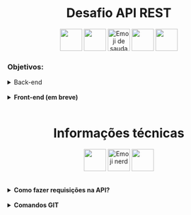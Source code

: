 <h1 align='center'>Desafio API REST</h1>

<p align="center">
  <img src="https://cdn.jsdelivr.net/gh/devicons/devicon@latest/icons/java/java-original-wordmark.svg" height="50px"/>
  <img src="https://cdn.jsdelivr.net/gh/devicons/devicon@latest/icons/spring/spring-original-wordmark.svg" height="50px"/>
  <img src="https://em-content.zobj.net/source/microsoft-teams/363/saluting-face_1fae1.png" alt="Emoji de saudação" height="50px" />
  <img src="https://cdn.jsdelivr.net/gh/devicons/devicon@latest/icons/typescript/typescript-original.svg" height="50px"/>
  <img src="https://cdn.jsdelivr.net/gh/devicons/devicon@latest/icons/angularjs/angularjs-original.svg" height="50px"/>
</p>

<h3>Objetivos:</h3>

<details>
<summary>Back-end</summary>
<br>

<details>
<br>

<summary><b>Fazer um fork do projeto Cardinalidade, e utilizar os conhecimentos obtidos em Java para:</b></summary>

<p>Desenvolver métodos nos controllers que utilizem os verbos:</p>
    
    * GET       ==>     Deve retornar dados de leitura ao realizar as requisições; 
    * POST      ==>     Deve permitir a inclusão de dados na API;
    * PUT       ==>     Deve ser utilizado para fazer mudanças de múltiplos campos;
    * DELETE    ==>     Deve ser utilizado para excluir informações da API;
    * PATCH     ==>     Deve ser utilizado para realizar mudanças de campos específicos;

</details>
<br>

<details>
<summary><b>Utilizar das boas práticas de programação:</b></summary>
<br>
  
<p>Cada classe, deve ter a sua responsabilidade única, para tornar o projeto mais simples e de fácil manutenção. A estrutura atual contém:</p>

    -> Classes DTO para controlar e formatar os dados de saída da aplicação;
    -> Classes de Utilidade (Util) onde atualmente temos métodos de formatação de texto e campos de data; 
    -> Classes de Validação (Validation) onde ficará toda a lógica de validação das informações recebidas;

</details>
<br>

<details>
<summary><b>"Testar antes de ir para o ar":</b></summary>
<br>

<p>Existem muitas possibilidades de testes para a aplicação, que vão desde verificar se os campos x, y ou z estão vazios ou nulos, até verificações em repositórios. É possível utilizar o Postman ou Insomnia para verificar os retornos, mas, isso seria muito demorado e custoso.</p>

<p>Para se ter ideia, somente para o desenvolvimento do método de cadastrar um comprador, mais de 20 cenários de testes foram necessários, e ainda outros cenários precisarão ser desenvolvidos, a medida que a aplicação vai se encorpando.</p>

<p>Por isso, é necessário a realização de testes unitários (inicialmente somente a nível de código), utilizando o JUnit e Mockito, e a regra da aplicação é realizar testes de todas as classes que contenham algum tipo de validação, como as classes <b>validation</b> e <b>service</b>, por exemplo, que terão contato com repositorys e regras de validação.</p>

<p>As classes mais críticas para testes, serão primeiramente as classes de serviço e de validação, mas, a medida em que a aplicação for sendo desenvolvida e ficando mais completa, outras possibilidades de testes serão avaliadas para tentar deixar o projeto menos propenso a falhas de desenvolvimento.</p>

    Para verificar os testes já existentes, basta acessar o seguinte diretório:

    -> src/test/java/com/pedidos

<details>
<summary><b>Entendendo a função de cada diretório do pacote de testes:</b></summary>
<br>

<details>
<summary><b>Factory:</b></summary>
<br>

<p>Aqui terá métodos com instâncias de classes, para facilitar na utilização de mocks durante os testes.</p>

<p>Por exemplo, em vez de fazermos isto sempre que tivermos que ter dados de um comprador cadastrado:</p>

    Comprador comprador = new Comprador(
    "nome", "sobrenome", LocalDate.of(1990, 11, 25)...
    );

<p>Basta utilizar os métodos das classes Factory, e lá já teremos as instâncias desenvolvidas e adaptadas para cada cenário de testes, tornando o código mais reutilizável e de fácil manutenção.</p>

</details>
<br>

<details>
<summary><b>Service:</b></summary>
<br>

<p>As classes de serviço ficarão responsáveis por conectar os dados recebidos dos controllers as classes de validação, e caso as validações apontem erros, deverá tratar os dados nos repository's.</p>

</details>
<br>

<details>
<summary><b>Util:</b></summary>
<br>

<p>Aqui ficarão classes úteis, atualmente ela disponibiliza métodos para padronização dos tipos de textos recebidos da API e disponibiliza métodos de formatação para campos de data.</p>

</details>
<br>

<details>
<summary><b>Validation:</b></summary>
<br>

<p>Aqui ficará localizado as regras de negócios. Geralmente as validações de dados recebidos da API passarão por essas classes. Nelas, temos uma estrutura preparada para validar cada método disponível nos controllers, e o seu objetivo é garantir que todos os dados necessários para a aplicação prosseguir com as requisições estão sendo recebidos da forma correta.</p>

</details>

</details>

</details>

</details>
<br>

<details>
<summary><b>Front-end (em breve)</b></summary>
<br>

<details>
<summary><b>Dar vida a aplicação!</b></summary>
<br>

<p>Através do framework Angular, o objetivo será conectar a API numa estrutura visual, onde seja possível utilizar de todos os métodos disponíveis nos controladores da aplicação back-end!</p>

<p>Algumas das ideias são:</p>

    -> Criar uma tela de HomePage que introduza o propósito da aplicação;
    -> Criar uma tela de formulário para cadastro do comprador;
    -> Criar uma seção para edição/atualização dos dados cadastrais;
    -> Deixar disponível uma seção para exclusão dos dados do comprador da aplicação;
    -> Criar uma listagem de compradores e utilizar dos recursos de paginação para organizar as informações recebidas;
    -> Tornar a aplicação personalizada, responsiva e que traga uma boa experiência aos acessantes;
    -> ...

</details>

</details>
<br>

<h1 align='center'>Informações técnicas</h1>

<p align='center'>

<img src="https://cdn.jsdelivr.net/gh/devicons/devicon@latest/icons/postman/postman-original.svg" style='height: 50px'/>

<img src="https://em-content.zobj.net/source/microsoft-teams/363/nerd-face_1f913.png" alt="Emoji nerd" style='height: 50px'>

<img src="https://cdn.jsdelivr.net/gh/devicons/devicon@latest/icons/insomnia/insomnia-original.svg" style='height: 50px'/>

</p>
<br>

<details>
<summary><b>Como fazer requisições na API?</b></summary>
<br>

<p>É aconselhável que seja utilizado o <b>Postman</b> ou <b>Insomnia</b> para realizar as requisições, mas, sinta-se livre para utilizar das ferramentas que melhor preferir!</p>

<details>
<summary><b>Comprador Controller</b></summary>
<br>

<details>
<summary><b>Cadastrar</b></summary>
<br>

<p>Para cadastrar um comprador, precisamos fazer uma requisição do tipo POST e enviar os dados no formato JSON da seguinte forma: </p>

    POST -> http://localhost:8080/comprador
    
            {
                "nome" : "Heather",
                "sobrenome" : "Mason",
                "dataNascimento" : "1985-02-25",
                "cpf" : "12345678901",
                "endereco": {
                    "cep" : "01001-000",
                    "logradouro": "Praça da Sé",
                    "bairro": "Sé",
                    "numero": "4875",
                    "complemento": "CS 1",
                    "cidade": {
                        "nome": "São Paulo",
                        "estado": {
                            "nome": "São Paulo"
                        }
                    },
                    "uf": "sp"
                }
            }


</details>

</details>

</details>
<br>

<!--Comandos GIT-->
<details>
<summary><b>Comandos GIT</b></summary>
<br>

<details>
<summary>Enviar branch local para o repositório remoto</summary>
<br>

<p>
    Caso uma branch seja criada localmente, e não esteja disponível no repositório remoto, é possível enviá-la utilizando o seguinte comando:
</p>

    git push origin nome_branch_a_ser_enviada
</details>
<br>

<details>
<summary><b>Para verificar todas as branches remotas disponíveis, utilize o comando:</b></summary>
<br>

    git branch -r
</details>
<br>

<details>
<summary>
<b>
Para verificar todas as branches (locais e remotas), utilize o comando:
</b> 
</summary>
<br>

    git branch -a
</details>
<br>

<details>
<summary>
Para atualizar todas as branches do repositório local com as últimas alterações do repositório remoto, você pode usar o comando a seguir:
</summary>
<br>
        
    git fetch --all
</details>
<br>

<details>
<summary><b>Atualize as suas branches locais, uma por vez: Cada branch local precisa ser atualizada manualmente com o comando abaixo (enquanto você está dentro da branch local que deseja atualizar):
</b></summary>
<br>

    git pull origin nome-da-branch
</details>
<br>

</details>
<br>
